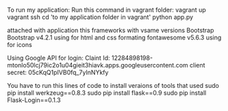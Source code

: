 To run my application:
Run this command in vagrant folder:
    vagrant up
    vagrant ssh
    cd 'to my application folder in vagrant'
    python app.py

attached with application this frameworks with vsame versions
Bootstrap  Bootstrap v4.2.1 using for html and css formating
fontawesome v5.6.3 using for icons



Using Google API for login:
Claint Id:
12284898198-mtonlo50lcj79ic2o1u04gieit3hiavk.apps.googleusercontent.com
client secret:
05cKqQ1pIVB0fq_7yInNYkfy



You have to run this lines of code to install  veraions of tools that used
sudo  pip install werkzeug==0.8.3
sudo  pip install flask==0.9
sudo  pip install Flask-Login==0.1.3